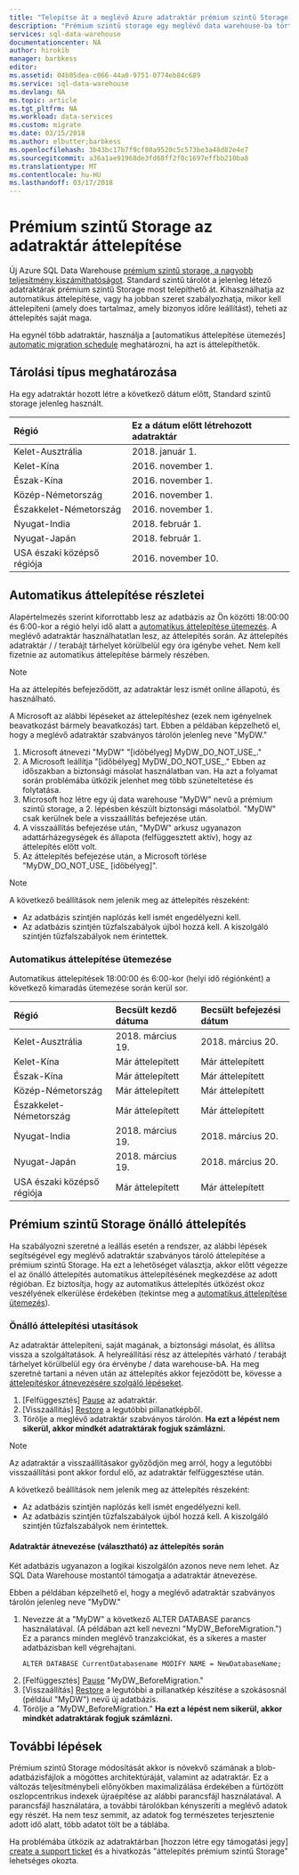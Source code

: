 ```yaml
---
title: "Telepítse át a meglévő Azure adatraktár prémium szintű Storage |} Microsoft Docs"
description: "Prémium szintű storage egy meglévő data warehouse-ba történő áttelepítéséhez"
services: sql-data-warehouse
documentationcenter: NA
author: hirokib
manager: barbkess
editor: 
ms.assetid: 04b05dea-c066-44a0-9751-0774eb84c689
ms.service: sql-data-warehouse
ms.devlang: NA
ms.topic: article
ms.tgt_pltfrm: NA
ms.workload: data-services
ms.custom: migrate
ms.date: 03/15/2018
ms.author: elbutter;barbkess
ms.openlocfilehash: 3b43bc17b7f9cf80a9520c5c573be3a48d82e4e7
ms.sourcegitcommit: a36a1ae91968de3fd68ff2f0c1697effbb210ba8
ms.translationtype: MT
ms.contentlocale: hu-HU
ms.lasthandoff: 03/17/2018
---
```

# <a name="migrate-your-data-warehouse-to-premium-storage"></a>Prémium szintű Storage az adatraktár áttelepítése
Új Azure SQL Data Warehouse [prémium szintű storage, a nagyobb teljesítmény kiszámíthatóságot][premium storage for greater performance predictability]. Standard szintű tárolót a jelenleg létező adatraktárak prémium szintű Storage most telepíthető át. Kihasználhatja az automatikus áttelepítése, vagy ha jobban szeret szabályozhatja, mikor kell áttelepíteni (amely does tartalmaz, amely bizonyos időre leállítást), teheti az áttelepítés saját maga.

Ha egynél több adatraktár, használja a [automatikus áttelepítése ütemezés] [ automatic migration schedule] meghatározni, ha azt is áttelepíthetők.

## <a name="determine-storage-type"></a>Tárolási típus meghatározása
Ha egy adatraktár hozott létre a következő dátum előtt, Standard szintű storage jelenleg használt.

| **Régió** | **Ez a dátum előtt létrehozott adatraktár** |
|:--- |:--- |
| Kelet-Ausztrália |2018. január 1. |
| Kelet-Kína |2016. november 1. |
| Észak-Kína |2016. november 1. |
| Közép-Németország |2016. november 1. |
| Északkelet-Németország |2016. november 1. |
| Nyugat-India |2018. február 1. |
| Nyugat-Japán |2018. február 1. |
| USA északi középső régiója |2016. november 10. |

## <a name="automatic-migration-details"></a>Automatikus áttelepítése részletei
Alapértelmezés szerint kiforrottabb lesz az adatbázis az Ön közötti 18:00:00 és 6:00-kor a régió helyi idő alatt a [automatikus áttelepítése ütemezés][automatic migration schedule]. A meglévő adatraktár használhatatlan lesz, az áttelepítés során. Az áttelepítés adatraktár / / terabájt tárhelyet körülbelül egy óra igénybe vehet. Nem kell fizetnie az automatikus áttelepítése bármely részében.

> [!NOTE]
> Ha az áttelepítés befejeződött, az adatraktár lesz ismét online állapotú, és használható.
>
>

A Microsoft az alábbi lépéseket az áttelepítéshez (ezek nem igényelnek beavatkozást bármely beavatkozás) tart. Ebben a példában képzelhető el, hogy a meglévő adatraktár szabványos tárolón jelenleg neve "MyDW."

1. Microsoft átnevezi "MyDW" "[időbélyeg] MyDW_DO_NOT_USE_."
2. A Microsoft leállítja "[időbélyeg] MyDW_DO_NOT_USE_." Ebben az időszakban a biztonsági másolat használatban van. Ha azt a folyamat során problémába ütközik jelenhet meg több szüneteltetése és folytatása.
3. Microsoft hoz létre egy új data warehouse "MyDW" nevű a prémium szintű storage, a 2. lépésben készült biztonsági másolatból. "MyDW" csak kerülnek bele a visszaállítás befejezése után.
4. A visszaállítás befejezése után, "MyDW" arkusz ugyanazon adattárházegységek és állapota (felfüggesztett aktív), hogy az áttelepítés előtt volt.
5. Az áttelepítés befejezése után, a Microsoft törlése "MyDW_DO_NOT_USE_ [időbélyeg]".

> [!NOTE]
> A következő beállítások nem jelenik meg az áttelepítés részeként:
>
> * Az adatbázis szintjén naplózás kell ismét engedélyezni kell.
> * Az adatbázis szintjén tűzfalszabályok újból hozzá kell. A kiszolgáló szintjén tűzfalszabályok nem érintettek.
>
>

### <a name="automatic-migration-schedule"></a>Automatikus áttelepítése ütemezése
Automatikus áttelepítések 18:00:00 és 6:00-kor (helyi idő régiónként) a következő kimaradás ütemezése során kerül sor.

| **Régió** | **Becsült kezdő dátuma** | **Becsült befejezési dátum** |
|:--- |:--- |:--- |
| Kelet-Ausztrália |2018. március 19. |2018. március 20. |
| Kelet-Kína |Már áttelepített |Már áttelepített |
| Észak-Kína |Már áttelepített |Már áttelepített |
| Közép-Németország |Már áttelepített |Már áttelepített |
| Északkelet-Németország |Már áttelepített |Már áttelepített |
| Nyugat-India |2018. március 19. |2018. március 20. |
| Nyugat-Japán |2018. március 19. |2018. március 20. |
| USA északi középső régiója |Már áttelepített |Már áttelepített |

## <a name="self-migration-to-premium-storage"></a>Prémium szintű Storage önálló áttelepítés
Ha szabályozni szeretné a leállás esetén a rendszer, az alábbi lépések segítségével egy meglévő adatraktár szabványos tároló áttelepítése a prémium szintű Storage. Ha ezt a lehetőséget választja, akkor előtt végezze el az önálló áttelepítés automatikus áttelepítésének megkezdése az adott régióban. Ez biztosítja, hogy az automatikus áttelepítés ütközést okoz veszélyének elkerülése érdekében (tekintse meg a [automatikus áttelepítése ütemezés][automatic migration schedule]).

### <a name="self-migration-instructions"></a>Önálló áttelepítési utasítások
Az adatraktár áttelepíteni, saját magának, a biztonsági másolat, és állítsa vissza a szolgáltatások. A helyreállítási rész az áttelepítés várható / terabájt tárhelyet körülbelül egy óra érvénybe / data warehouse-bA. Ha meg szeretné tartani a néven után az áttelepítés akkor fejeződött be, kövesse a [áttelepítéskor átnevezésére szolgáló lépéseket][steps to rename during migration].

1. [Felfüggesztés] [ Pause] az adatraktár. 
2. [Visszaállítás] [ Restore] a legutóbbi pillanatképből.
3. Törölje a meglévő adatraktár szabványos tárolón. **Ha ezt a lépést nem sikerül, akkor mindkét adatraktárak fogjuk számlázni.**

> [!NOTE]
>
> Az adatraktár a visszaállításakor győződjön meg arról, hogy a legutóbbi visszaállítási pont akkor fordul elő, az adatraktár felfüggesztése után.
>
> A következő beállítások nem jelenik meg az áttelepítés részeként:
>
> * Az adatbázis szintjén naplózás kell ismét engedélyezni kell.
> * Az adatbázis szintjén tűzfalszabályok újból hozzá kell. A kiszolgáló szintjén tűzfalszabályok nem érintettek.
>
>

#### <a name="rename-data-warehouse-during-migration-optional"></a>Adatraktár átnevezése (választható) az áttelepítés során
Két adatbázis ugyanazon a logikai kiszolgálón azonos neve nem lehet. Az SQL Data Warehouse mostantól támogatja a adatraktár átnevezése.

Ebben a példában képzelhető el, hogy a meglévő adatraktár szabványos tárolón jelenleg neve "MyDW."

1. Nevezze át a "MyDW" a következő ALTER DATABASE parancs használatával. (A példában azt kell nevezni "MyDW_BeforeMigration.")  Ez a parancs minden meglévő tranzakciókat, és a sikeres a master adatbázisban kell végrehajtani.
   ```
   ALTER DATABASE CurrentDatabasename MODIFY NAME = NewDatabaseName;
   ```
2. [Felfüggesztés] [ Pause] "MyDW_BeforeMigration." 
3. [Visszaállítás] [ Restore] a legutóbbi a pillanatkép készítése a szokásosnál (például "MyDW") nevű új adatbázis.
4. Törölje a "MyDW_BeforeMigration." **Ha ezt a lépést nem sikerül, akkor mindkét adatraktárak fogjuk számlázni.**


## <a name="next-steps"></a>További lépések
Prémium szintű Storage módosítását akkor is növekvő számának a blob-adatbázisfájlok a mögöttes architektúráját, valamint az adatraktár. Ez a változás teljesítménybeli előnyökben maximalizálása érdekében a fürtözött oszlopcentrikus indexek újraépítése az alábbi parancsfájl használatával. A parancsfájl használatára, a további tárolókban kényszeríti a meglévő adatok egy részét. Ha nem tesz semmit, az adatok fog természetes terjesztenie adott idő alatt, több adatot tölt be a táblába.

Ha problémába ütközik az adatraktárban [hozzon létre egy támogatási jegy] [ create a support ticket] és a hivatkozás "áttelepítés prémium szintű Storage" lehetséges okozta.

<!--Image references-->

<!--Article references-->
[automatic migration schedule]: #automatic-migration-schedule
[self-migration to Premium Storage]: #self-migration-to-premium-storage
[create a support ticket]: sql-data-warehouse-get-started-create-support-ticket.md
[Azure paired region]: best-practices-availability-paired-regions.md
[main documentation site]: services/sql-data-warehouse.md
[Pause]: sql-data-warehouse-manage-compute-portal.md
[Restore]: sql-data-warehouse-restore-database-portal.md
[steps to rename during migration]: #optional-steps-to-rename-during-migration
[scale compute power]: quickstart-scale-compute-portal.md
[mediumrc role]: resource-classes-for-workload-management.md

<!--MSDN references-->


<!--Other Web references-->
[Premium Storage for greater performance predictability]: https://azure.microsoft.com/en-us/blog/azure-sql-data-warehouse-introduces-premium-storage-for-greater-performance/
[Azure Portal]: https://portal.azure.com
